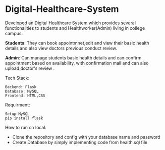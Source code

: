 # Digital-Healthcare-System
Developed an Digital Healthcare System which provides several functionalities to students and Healthworker(Admin) living in college campus.

**Students**: They can book appointmnet,edit and view their basic health details and also view doctors previous conduct review.

**Admin**: Can manage students basic health details and can confirm appointment based on availability, with confirmation mail and can also upload doctor's review .

Tech Stack: 
```
Backend: Flask 
Database: MySQL 
Frontend: HTML,CSS
```

Requirment:
```
Setup MySQL
pip install flask
```


How to run on local: 
* Clone the repository and config with your database name and password
* Create Database by simply implementing code from health.sql file


